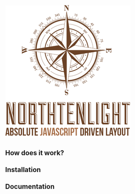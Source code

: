 ![Alt text](/logo.png?raw=true "Northenlight")
============

## How does it work?
## Installation
## Documentation
